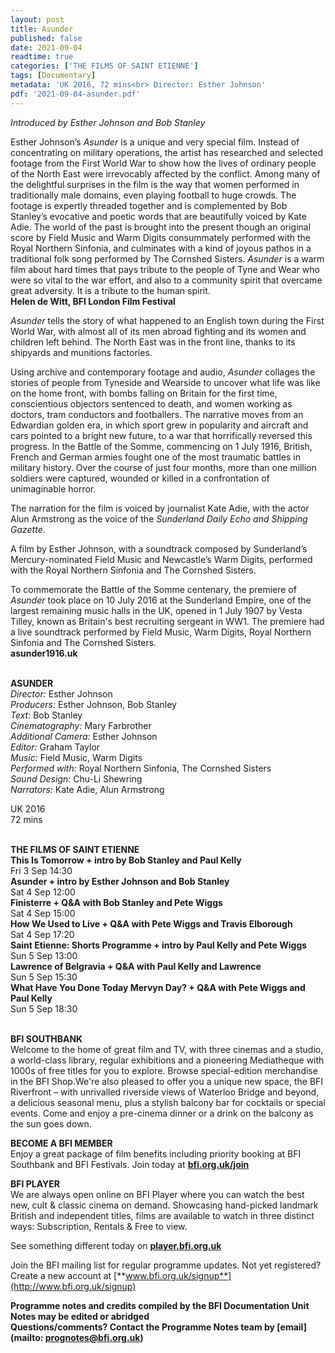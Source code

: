 ```yaml
---
layout: post
title: Asunder
published: false
date: 2021-09-04
readtime: true
categories: ['THE FILMS OF SAINT ETIENNE']
tags: [Documentary]
metadata: 'UK 2016, 72 mins<br> Director: Esther Johnson'
pdf: '2021-09-04-asunder.pdf'
---
```


_Introduced by Esther Johnson and Bob Stanley_

Esther Johnson’s _Asunder_ is a unique and very special film. Instead of concentrating on military operations, the artist has researched and selected footage from the First World War to show how the lives of ordinary people of the North East were irrevocably affected by the conflict. Among many of the delightful surprises in the film is the way that women performed in traditionally male domains, even playing football to huge crowds. The footage is expertly threaded together and is complemented by Bob Stanley’s evocative and poetic words that are beautifully voiced by Kate Adie. The world of the past is brought into the present though an original score by Field Music and Warm Digits consummately performed with the Royal Northern Sinfonia, and culminates with a kind of joyous pathos in a traditional folk song performed by  The Cornshed Sisters. _Asunder_ is a warm film about hard times that pays tribute to the people of Tyne and Wear who were so vital to the war effort, and also to a community spirit that overcame great adversity. It is a tribute to the human spirit.  
**Helen de Witt, BFI London Film Festival**

_Asunder_  tells the story of what happened to an English town during the  First World War, with almost all of its men abroad fighting and its women and children left behind. The North East was in the front line, thanks to its shipyards and munitions factories.

Using archive and contemporary footage and audio, _Asunder_ collages the stories of people from Tyneside and Wearside to uncover what life was like on the home front, with bombs falling on Britain for the first time, conscientious objectors sentenced to death, and women working as doctors, tram conductors and footballers. The narrative moves from an Edwardian golden era, in which sport grew in popularity and aircraft and cars pointed to a bright new future, to a war that horrifically reversed this progress. In the  Battle of the Somme, commencing on 1 July 1916, British, French and German armies fought one of the most traumatic battles in military history. Over the course of just four months, more than one million soldiers were captured, wounded or killed in a confrontation of unimaginable horror.

The narration for the film is voiced by journalist Kate Adie, with the actor Alun Armstrong as the voice of the _Sunderland Daily Echo and Shipping Gazette_.

A film by Esther Johnson, with a soundtrack composed by Sunderland’s Mercury-nominated Field Music and Newcastle’s Warm Digits, performed with the Royal Northern Sinfonia and The Cornshed Sisters.

To commemorate the Battle of the Somme centenary, the premiere of _Asunder_ took place on 10 July 2016 at the Sunderland Empire, one of the largest remaining music halls in the UK, opened in 1 July 1907 by Vesta Tilley, known as Britain's best recruiting sergeant in  WW1. The premiere had a live soundtrack performed by Field Music, Warm Digits, Royal Northern Sinfonia and The Cornshed Sisters.  
**asunder1916.uk**
<br><br>

**ASUNDER**  
_Director:_ Esther Johnson  
_Producers:_ Esther Johnson, Bob Stanley  
_Text:_ Bob Stanley  
_Cinematography:_ Mary Farbrother  
_Additional Camera:_ Esther Johnson  
_Editor:_ Graham Taylor  
_Music:_ Field Music, Warm Digits  
_Performed with:_ Royal Northern Sinfonia,  The Cornshed Sisters  
_Sound Design:_ Chu-Li Shewring  
_Narrators:_ Kate Adie, Alun Armstrong  

UK 2016  
72 mins
<br><br>

**THE FILMS OF SAINT ETIENNE**<br>
**This Is Tomorrow + intro by Bob Stanley and Paul Kelly**<br>
Fri 3 Sep 14:30<br>
**Asunder + intro by Esther Johnson  and Bob Stanley**<br>
Sat 4 Sep 12:00<br>
**Finisterre + Q&A with Bob Stanley and  Pete Wiggs**<br>
Sat 4 Sep 15:00<br>
**How We Used to Live + Q&A with Pete Wiggs and Travis Elborough**<br>
Sat 4 Sep 17:20<br>
**Saint Etienne: Shorts Programme  + intro by Paul Kelly and Pete Wiggs**<br>
Sun 5 Sep 13:00<br>
**Lawrence of Belgravia + Q&A with Paul Kelly and Lawrence**<br>
Sun 5 Sep 15:30<br>
**What Have You Done Today Mervyn Day?  + Q&A with Pete Wiggs and Paul Kelly**<br>
Sun 5 Sep 18:30<br>
<br>

**BFI SOUTHBANK**  
Welcome to the home of great film and TV, with three cinemas and a studio, a world-class library, regular exhibitions and a pioneering Mediatheque with 1000s of free titles for you to explore. Browse special-edition merchandise in the BFI Shop.We&#39;re also pleased to offer you a unique new space, the BFI Riverfront – with unrivalled riverside views of Waterloo Bridge and beyond, a delicious seasonal menu, plus a stylish balcony bar for cocktails or special events. Come and enjoy a pre-cinema dinner or a drink on the balcony as the sun goes down.  

**BECOME A BFI MEMBER**  
Enjoy a great package of film benefits including priority booking at BFI Southbank and BFI Festivals. Join today at [**bfi.org.uk/join**](http://www.bfi.org.uk/join)  

**BFI PLAYER**  
 We are always open online on BFI Player where you can watch the best new, cult &amp; classic cinema on demand. Showcasing hand-picked landmark British and independent titles, films are available to watch in three distinct ways: Subscription, Rentals &amp; Free to view.  

See something different today on [**player.bfi.org.uk**](https://player.bfi.org.uk)  

Join the BFI mailing list for regular programme updates. Not yet registered? Create a new account at [**www.bfi.org.uk/signup**](http://www.bfi.org.uk/signup)

**Programme notes and credits compiled by the BFI Documentation Unit  
Notes may be edited or abridged  
Questions/comments? Contact the Programme Notes team by [email](mailto: prognotes@bfi.org.uk)**

<!--stackedit_data:
eyJoaXN0b3J5IjpbNTA4MTYzMTgyXX0=
-->
